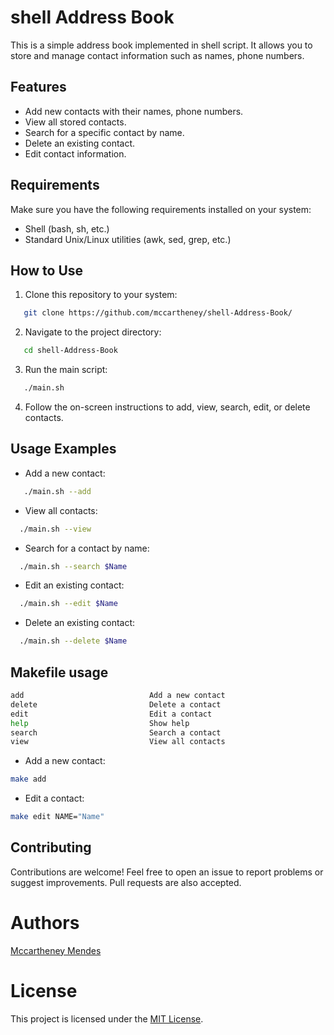 # shell Address Book

This is a simple address book implemented in shell script. It allows you to store and manage contact information such as names, phone numbers.

## Features 

- Add new contacts with their names, phone numbers.
- View all stored contacts.
- Search for a specific contact by name.
- Delete an existing contact.
- Edit contact information.

## Requirements

Make sure you have the following requirements installed on your system:

- Shell (bash, sh, etc.)
- Standard Unix/Linux utilities (awk, sed, grep, etc.)

## How to Use

1. Clone this repository to your system:
```bash
   git clone https://github.com/mccartheney/shell-Address-Book/
```

2. Navigate to the project directory:
```bash
   cd shell-Address-Book
```

3. Run the main script:
```bash
   ./main.sh
```

4. Follow the on-screen instructions to add, view, search, edit, or delete contacts.

## Usage Examples

- Add a new contact:
```bash
   ./main.sh --add
```
  
- View all contacts:
```bash
  ./main.sh --view
```
  
- Search for a contact by name:
```bash
  ./main.sh --search $Name 
```
  
- Edit an existing contact:
```bash
  ./main.sh --edit $Name
```
  
- Delete an existing contact:
```bash
  ./main.sh --delete $Name
```

## Makefile usage

```bash
add                            Add a new contact
delete                         Delete a contact
edit                           Edit a contact
help                           Show help
search                         Search a contact
view                           View all contacts
```

- Add a new contact: 
```bash
make add
```

- Edit a contact:
```bash
make edit NAME="Name"
```

## Contributing

Contributions are welcome! Feel free to open an issue to report problems or suggest improvements. Pull requests are also accepted.

# Authors
[Mccartheney Mendes](https://github.com/mccartheney)

# License
This project is licensed under the [MIT License](./LINCENSE).
